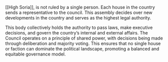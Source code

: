 [[High Soria]], is not ruled by a single person. Each house in the country sends a representative to the council. This assembly decides over new developments in the country and serves as the highest legal authority.

This body collectively holds the authority to pass laws, make executive decisions, and govern the country’s internal and external affairs. The Council operates on a principle of shared power, with decisions being made through deliberation and majority voting. This ensures that no single house or faction can dominate the political landscape, promoting a balanced and equitable governance model.


